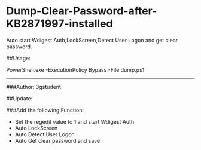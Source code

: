 # Dump-Clear-Password-after-KB2871997-installed

Auto start Wdigest Auth,LockScreen,Detect User Logon and get clear password.

##Usage:

PowerShell.exe -ExecutionPolicy Bypass -File dump.ps1

---

###Author: 3gstudent

##Update:

###Add the following Function:

- Set the regedit value to 1 and start Wdigest Auth
- Auto LockScreen
- Auto Detect User Logon
- Auto Get clear password and save
